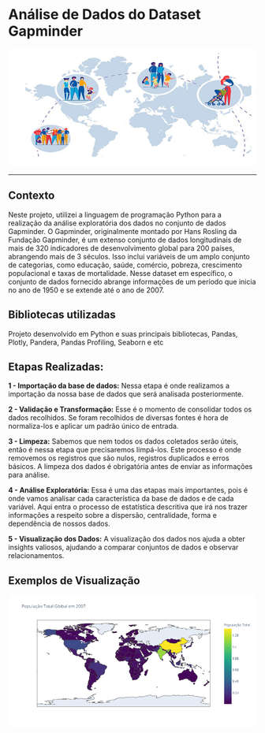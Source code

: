 # Análise de Dados do Dataset Gapminder

<p align="center"><img src="./image.jpg" width="500"></p>

---

## Contexto


Neste projeto, utilizei a linguagem de programação Python para a realização da análise exploratória dos dados no conjunto de dados Gapminder. O Gapminder, originalmente montado por Hans Rosling da Fundação Gapminder, é um extenso conjunto de dados longitudinais de  mais de 320 indicadores de desenvolvimento global para 200 países, abrangendo mais de 3 séculos. Isso inclui variáveis de um amplo conjunto de categorias, como educação, saúde, comércio, pobreza, crescimento populacional e taxas de mortalidade. Nesse dataset em específico, o conjunto de dados fornecido abrange informações de um período que inicia no ano de 1950  e se extende até o ano de 2007.





## Bibliotecas utilizadas

Projeto desenvolvido em Python e suas principais bibliotecas, Pandas, Plotly, Pandera, Pandas Profiling, Seaborn e etc 

## Etapas Realizadas:

  **1 - Importação da base de dados:**  Nessa etapa é onde realizamos a importação da nossa base de dados que será analisada posteriormente.


  **2 - Validação e Transformação:** Esse é o momento de consolidar todos os dados recolhidos. Se foram recolhidos de diversas fontes é hora de normaliza-los e aplicar um padrão único de entrada.

  **3 - Limpeza:** Sabemos que nem todos os dados coletados serão úteis, então é nessa etapa que precisaremos limpá-los. Este processo é onde removemos os registros que são nulos, registros duplicados e erros básicos. A limpeza dos dados é obrigatória antes de enviar as informações para análise.

  **4 - Análise Exploratória:** Essa é uma das etapas mais importantes, pois é onde vamos analisar cada característica da base de dados e de cada variável. Aqui entra o processo de estatística descritiva que irá nos trazer informações a respeito sobre a dispersão, centralidade, forma e dependência de nossos dados.

  **5 - Visualização dos Dados:** A visualização dos dados nos ajuda a obter insights valiosos, ajudando a comparar conjuntos de dados e observar relacionamentos. 


## Exemplos de Visualização

<p align="center"><img src="./newplot (2).png" width="500"></p>

